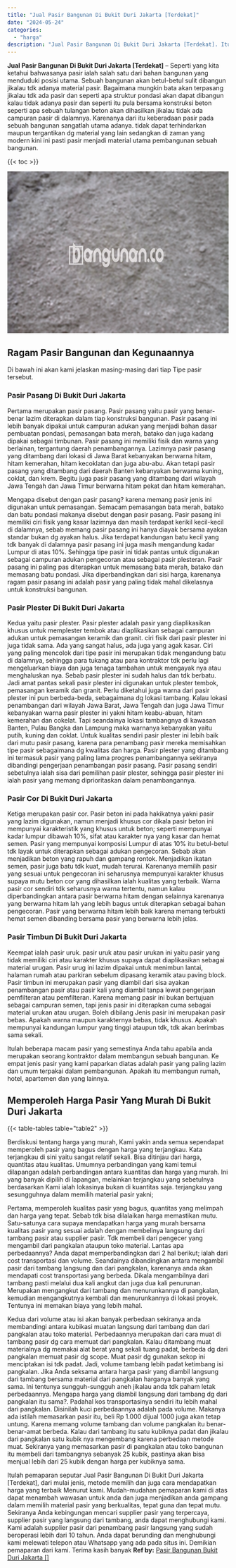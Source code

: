 ```yaml
---
title: "Jual Pasir Bangunan Di Bukit Duri Jakarta [Terdekat]"
date: "2024-05-24"
categories: 
  - "harga"
description: "Jual Pasir Bangunan Di Bukit Duri Jakarta [Terdekat]. Itulah pemaparan seputar Jual Pasir Bangunan Di Bukit Duri Jakarta [Terdekat], dari mulai jenis, meto..."
---
```


**Jual Pasir Bangunan Di Bukit Duri Jakarta \[Terdekat\]** – Seperti yang kita ketahui bahwasanya pasir ialah salah satu dari bahan bangunan yang menduduki posisi utama. Sebuah bangunan akan betul-betul sulit dibangun jikalau tdk adanya material pasir. Bagaimana mungkin bata akan terpasang jikalau tdk ada pasir dan seperti apa struktur pondasi akan dapat dibangun kalau tidak adanya pasir dan seperti itu pula bersama konstruksi beton seperti apa sebuah tulangan beton akan dihasilkan jikalau tidak ada campuran pasir di dalamnya. Karenanya dari itu keberadaan pasir pada sebuah bangunan sangatlah utama adanya. tidak dapat terhindarkan maupun tergantikan dg material yang lain sedangkan di zaman yang modern kini ini pasti pasir menjadi material utama pembangunan sebuah bangunan.

{{< toc >}}

![Jual Pasir Bangunan Di Bukit Duri Jakarta [Terdekat]](/images/jual-pasir-bangunan-20.png)

## Ragam Pasir Bangunan dan Kegunaannya

Di bawah ini akan kami jelaskan masing-masing dari tiap Tipe pasir tersebut.

### Pasir Pasang Di Bukit Duri Jakarta

Pertama merupakan pasir pasang. Pasir pasang yaitu pasir yang benar-benar lazim diterapkan dalam tiap konstruksi bangunan. Pasir pasang ini lebih banyak dipakai untuk campuran adukan yang menjadi bahan dasar pembuatan pondasi, pemasangan bata merah, batako dan juga kadang dipakai sebagai timbunan. Pasir pasang ini memiliki fisik dan warna yang berlainan, tergantung daerah penambangannya. Lazimnya pasir pasang yang ditambang dari lokasi di Jawa Barat kebanyakan berwarna hitam, hitam kemerahan, hitam kecoklatan dan juga abu-abu. Akan tetapi pasir pasang yang ditambang dari daerah Banten kebanyakan berwarna kuning, coklat, dan krem. Begitu juga pasir pasang yang ditambang dari wilayah Jawa Tengah dan Jawa Timur berwarna hitam pekat dan hitam kemerahan.

Mengapa disebut dengan pasir pasang? karena memang pasir jenis ini digunakan untuk pemasangan. Semacam pemasangan bata merah, batako dan batu pondasi makanya disebut dengan pasir pasang. Pasir pasang ini memiliki ciri fisik yang kasar lazimnya dan masih terdapat kerikil kecil-kecil di dalamnya, sebab memang pasir pasang ini hanya diayak bersama ayakan standar bukan dg ayakan halus. Jika terdapat kandungan batu kecil yang tdk banyak di dalamnya pasir pasang ini juga masih mengandung kadar Lumpur di atas 10%. Sehingga tipe pasir ini tidak pantas untuk digunakan sebagai campuran adukan pengecoran atau sebagai pasir plesteran. Pasir pasang ini paling pas diterapkan untuk memasang bata merah, batako dan memasang batu pondasi. Jika diperbandingkan dari sisi harga, karenanya ragam pasir pasang ini adalah pasir yang paling tidak mahal dikelasnya untuk konstruksi bangunan.

### Pasir Plester Di Bukit Duri Jakarta

Kedua yaitu pasir plester. Pasir plester adalah pasir yang diaplikasikan khusus untuk memplester tembok atau diaplikasikan sebagai campuran adukan untuk pemasangan keramik dan granit. ciri fisik dari pasir plester ini juga tidak sama. Ada yang sangat halus, ada juga yang agak kasar. Ciri yang paling mencolok dari tipe pasir ini merupakan tidak mengandung batu di dalamnya, sehingga para tukang atau para kontraktor tdk perlu lagi mengeluarkan biaya dan juga tenaga tambahan untuk mengayak nya atau menghaluskan nya. Sebab pasir plester ini sudah halus dan tdk berbatu. Jadi amat pantas sekali pasir plester ini digunakan untuk plester tembok, pemasangan keramik dan granit. Perlu diketahui juga warna dari pasir plester ini pun berbeda-beda, sebagaimana dg lokasi tambang. Kalau lokasi penambangan dari wilayah Jawa Barat, Jawa Tengah dan juga Jawa Timur kebanyakan warna pasir plester ini yakni hitam keabu-abuan, hitam kemerahan dan cokelat. Tapi seandainya lokasi tambangnya di kawasan Banten, Pulau Bangka dan Lampung maka warnanya kebanyakan yaitu putih, kuning dan coklat. Untuk kualitas sendiri pasir plester ini lebih baik dari mutu pasir pasang, karena para penambang pasir mereka memisahkan tipe pasir sebagaimana dg kwalitas dan harga. Pasir plester yang ditambang ini termasuk pasir yang paling lama progres penambangannya sekiranya dibandingi pengerjaan penambangan pasir pasang. Pasir pasang sendiri sebetulnya ialah sisa dari pemilihan pasir plester, sehingga pasir plester ini ialah pasir yang memang diprioritaskan dalam penambangannya.

### Pasir Cor Di Bukit Duri Jakarta

Ketiga merupakan pasir cor. Pasir beton ini pada hakikatnya yakni pasir yang lazim digunakan, namun menjadi khusus cor dikala pasir beton ini mempunyai karakteristik yang khusus untuk beton; seperti mempunyai kadar lumpur dibawah 10%, sifat atau karakter nya yang kasar dan hemat semen. Pasir yang mempunyai komposisi Lumpur di atas 10% itu betul-betul tdk layak untuk diterapkan sebagai adukan pengecoran. Sebab akan menjadikan beton yang rapuh dan gampang rontok. Menjadikan ikatan semen, pasir juga batu tdk kuat, mudah terurai. Karenanya memilih pasir yang sesuai untuk pengecoran ini seharusnya mempunyai karakter khusus supaya mutu beton cor yang dihasilkan ialah kualitas yang terbaik. Warna pasir cor sendiri tdk seharusnya warna tertentu, namun kalau diperbandingkan antara pasir berwarna hitam dengan selainnya karenanya yang berwarna hitam lah yang lebih bagus untuk diterapkan sebagai bahan pengecoran. Pasir yang berwarna hitam lebih baik karena memang terbukti hemat semen dibanding bersama pasir yang berwarna lebih jelas.

### Pasir Timbun Di Bukit Duri Jakarta

Keempat ialah pasir uruk. pasir uruk atau pasir urukan ini yaitu pasir yang tidak memiliki ciri atau karakter khusus supaya dapat diaplikasikan sebagai material urugan. Pasir urug ini lazim dipakai untuk menimbun lantai, halaman rumah atau parkiran sebelum dipasang keramik atau paving block. Pasir timbun ini merupakan pasir yang diambil dari sisa ayakan penambangan pasir atau pasir kali yang diambil tanpa lewat pengerjaan pemfilteran atau pemfilteran. Karena memang pasir ini bukan bertujuan sebagai campuran semen, tapi jenis pasir ini diterapkan cuma sebagai material urukan atau urugan. Boleh dibilang Jenis pasir ini merupakan pasir bebas. Apakah warna maupun karakternya bebas, tidak khusus. Apakah mempunyai kandungan lumpur yang tinggi ataupun tdk, tdk akan berimbas sama sekali.

Itulah beberapa macam pasir yang semestinya Anda tahu apabila anda merupakan seorang kontraktor dalam membangun sebuah bangunan. Ke empat jenis pasir yang kami paparkan diatas adalah pasir yang paling lazim dan umum terpakai dalam pembangunan. Apakah itu membangun rumah, hotel, apartemen dan yang lainnya.

## Memperoleh Harga Pasir Yang Murah Di Bukit Duri Jakarta

{{< table-tables table="table2" >}}

Berdiskusi tentang harga yang murah, Kami yakin anda semua sependapat memperoleh pasir yang bagus dengan harga yang terjangkau. Kata terjangkau di sini yaitu sangat relatif sekali. Bisa ditinjau dari harga, quantitas atau kualitas. Umumnya perbandingan yang kami temui dilapangan adalah perbandingan antara kuantitas dan harga yang murah. Ini yang banyak dipilih di lapangan, melainkan terjangkau yang sebetulnya berdasarkan Kami ialah lokasinya bukan di kuantitas saja. terjangkau yang sesungguhnya dalam memilih material pasir yakni;

Pertama, memperoleh kualitas pasir yang bagus, quantitas yang melimpah dan harga yang tepat. Sebab tdk bisa dilalaikan harga memastikan mutu. Satu-satunya cara supaya mendapatkan harga yang murah bersama kualitas pasir yang sesuai adalah dengan membelinya langsung dari tambang pasir atau supplier pasir. Tdk membeli dari pengecer yang mengambil dari pangkalan ataupun toko material. Lantas apa perbedaannya? Anda dapat memperbandingkan dari 2 hal berikut; ialah dari cost transportasi dan volume. Seandainya dibandingkan antara mengambil pasir dari tambang langsung dan dari pangkalan, karenanya anda akan mendapati cost transportasi yang berbeda. Dikala mengambilnya dari tambang pasti melalui dua kali angkut dan juga dua kali penurunan. Merupakan mengangkut dari tambang dan menurunkannya di pangkalan, kemudian mengangkutnya kembali dan menurunkannya di lokasi proyek. Tentunya ini memakan biaya yang lebih mahal.

Kedua dari volume atau isi akan banyak perbedaan sekiranya anda membandingi antara kubikasi muatan langsung dari tambang dan dari pangkalan atau toko material. Perbedaannya merupakan dari cara muat di tambang pasir dg cara memuat dari pangkalan. Kalau ditambang muat materialnya dg memakai alat berat yang sekali tuang padat, berbeda dg dari pangkalan memuat pasir dg scope. Muat pasir dg gunakan sekop ini menciptakan isi tdk padat. Jadi, volume tambang lebih padat ketimbang isi pangkalan. Jika Anda seksama antara harga pasir yang diambil langsung dari tambang bersama material dari pangkalan harganya banyak yang sama. Ini tentunya sungguh-sungguh aneh jikalau anda tdk paham letak perbedaannya. Mengapa harga yang diambil langsung dari tambang dg dari pangkalan itu sama?. Padahal kos transportasinya sendiri itu lebih mahal dari pangkalan. Disinilah kuci perbedaannya adalah pada volume. Makanya ada istilah memasarkan pasir itu, beli Rp 1.000 dijual 1000 juga akan tetap untung. Karena memang volume tambang dan volume pangkalan itu benar-benar-amat berbeda. Kalau dari tambang itu satu kubiknya padat dan jikalau dari pangkalan satu kubik nya mengembang karena perbedaan metode muat. Sekiranya yang memasarkan pasir di pangkalan atau toko bangunan itu membeli dari tambangnya sebanyak 25 kubik, pastinya akan bisa menjual lebih dari 25 kubik dengan harga per kubiknya sama.

Itulah pemaparan seputar Jual Pasir Bangunan Di Bukit Duri Jakarta \[Terdekat\], dari mulai jenis, metode memilih dan juga cara mendapatkan harga yang terbaik Menurut kami. Mudah-mudahan pemaparan kami di atas dapat menambah wawasan untuk anda dan juga menjadikan anda gampang dalam memilih material pasir yang berkualitas, tepat guna dan tepat mutu. Sekiranya Anda kebingungan mencari supplier pasir yang terpercaya, supplier pasir yang langsung dari tambang, anda dapat menghubungi kami. Kami adalah supplier pasir dari penambang pasir langsung yang sudah beroperasi lebih dari 10 tahun. Anda dapat berunding dan menghubungi kami melewati telepon atau Whatsapp yang ada pada situs ini. Demikian pemaparan dari kami. Terima kasih banyak
**Ref by:** [Pasir Bangunan Bukit Duri Jakarta []](https://id.wikipedia.org/wiki/Pasir)

